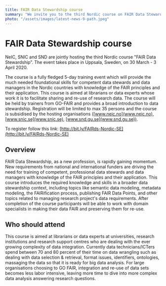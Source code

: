 ```yaml
---
title: FAIR Data Stewardship course
summary: "We invite you to the third Nordic course on FAIR Data Stewardship, hosted and sponsored by NeIC, SNIC & SND in Sweden. The event takes place in Uppsala at the turn of March and April 2020."
photo: "/assets/images/latest-news-9-path.jpeg"
---
```



FAIR Data Stewardship course
===============================

NeIC, SNIC and SND  are jointly hosting the third Nordic course "FAIR Data Stewardship”. The event takes place in Uppsala, Sweden, on 30 March - 3 April 2020.

The course is a fully fledged 5-day training event which will provide the much needed foundational skills for competent data stewards and data managers in the Nordic countries with knowledge of the FAIR principles and their application. This course is aimed at librarians or data experts whose work it is to facilitate sharing and re-use of research data. The course will be held by trainers from GO-FAIR and provides a broad introduction to data stewardship. Registration will be limited to max 35 persons and the course is subsidised by the hosting organisations ([www.neic.no](www.neic.no), [www.snic.se](www.snic.se), [www.snd.gu.se](www.snd.gu.se)).

To register follow this link: [http://bit.ly/FAIRds-Nordic-SE](http://bit.ly/FAIRds-Nordic-SE)

## Overview
FAIR Data Stewardship, as a new profession, is rapidly gaining momentum. New requirements from national and international funders are driving the need for training of competent, professional data stewards and data managers with knowledge of the FAIR principles and their application. This course introduces the required knowledge and skills in a broader data stewardship context, including topics like semantic data modeling, metadata modeling, the FAIRification process, publishing FAIR Data Points, and other topics related to managing research project's data requirements. After completion of the course participants will be able to work with domain specialists in making their data FAIR and preserving them for re-use.
<br>
## Who should attend
This course is aimed at librarians or data experts at universities, research institutions and research support centres who are dealing with the ever growing complexity of data integration. Currently data technicians/ICTers spend between 70 and 80 percent of their time on data wrangling such as dealing with data selection & retrieval, format issues, identifiers, ontologies, massaging the data so that it is ready for big data analysis. For large organisations choosing to GO FAIR, integration and re-use of data sets becomes less labor intensive, leaving more time to dive into more complex data analysis answering research questions.
